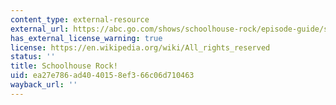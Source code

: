 ```yaml
---
content_type: external-resource
external_url: https://abc.go.com/shows/schoolhouse-rock/episode-guide/season-01
has_external_license_warning: true
license: https://en.wikipedia.org/wiki/All_rights_reserved
status: ''
title: Schoolhouse Rock!
uid: ea27e786-ad40-4015-8ef3-66c06d710463
wayback_url: ''
---
```

